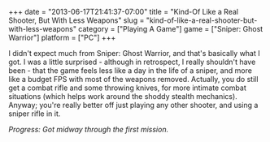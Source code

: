 +++
date = "2013-06-17T21:41:37-07:00"
title = "Kind-Of Like a Real Shooter, But With Less Weapons"
slug = "kind-of-like-a-real-shooter-but-with-less-weapons"
category = ["Playing A Game"]
game = ["Sniper: Ghost Warrior"]
platform = ["PC"]
+++

I didn't expect much from Sniper: Ghost Warrior, and that's basically what I got.  I was a little surprised - although in retrospect, I really shouldn't have been - that the game feels less like a day in the life of a sniper, and more like a budget FPS with most of the weapons removed.  Actually, you do still get a combat rifle and some throwing knives, for more intimate combat situations (which helps work around the shoddy stealth mechanics).  Anyway; you're really better off just playing any other shooter, and using a sniper rifle in it.

<i>Progress: Got midway through the first mission.</i>